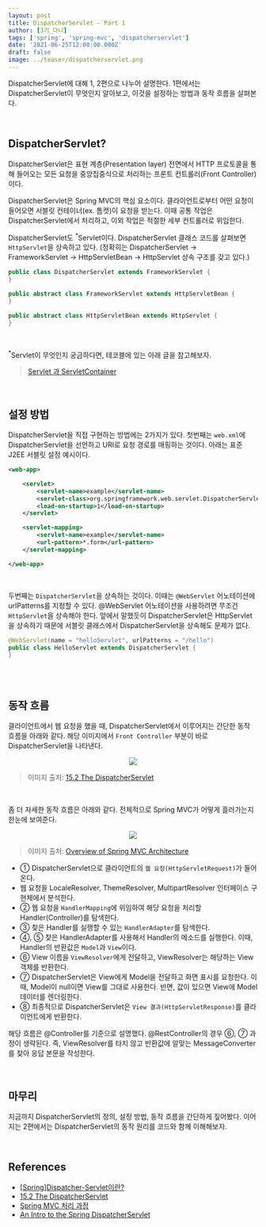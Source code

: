 ```yaml
---
layout: post
title: DispatcherServlet - Part 1
author: [3기_다니]
tags: ['spring', 'spring-mvc', 'dispatcherservlet']
date: '2021-06-25T12:00:00.000Z'
draft: false
image: ../teaser/dispatcherservlet.png
---
```


DispatcherServlet에 대해 1, 2편으로 나누어 설명한다. 1편에서는 DispatcherServlet이 무엇인지 알아보고, 이것을 설정하는 방법과 동작 흐름을 살펴본다.<br/>

<!-- end -->

<br/>

## DispatcherServlet?

DispatcherServlet은 표현 계층(Presentation layer) 전면에서 HTTP 프로토콜을 통해 들어오는 모든 요청을 중앙집중식으로 처리하는 프론트 컨트롤러(Front Controller)이다.<br/>

DispatcherServlet은 Spring MVC의 핵심 요소이다. 클라이언트로부터 어떤 요청이 들어오면 서블릿 컨테이너(ex. 톰캣)이 요청을 받는다. 이때 공통 작업은 DispatcherServlet에서 처리하고, 이외 작업은 적절한 세부 컨트롤러로 위임한다.<br/>

DispatcherServlet도 <sup>\*</sup>Servlet이다. DispatcherServlet 클래스 코드를 살펴보면 `HttpServlet`을 상속하고 있다. (정확히는 DispatcherServlet -> FrameworkServlet -> HttpServletBean -> HttpServlet 상속 구조를 갖고 있다.)<br/>

```java
public class DispatcherServlet extends FrameworkServlet {
}

public abstract class FrameworkServlet extends HttpServletBean {
}

public abstract class HttpServletBean extends HttpServlet {
}
```

<br/>

<sup>\*</sup>Servlet이 무엇인지 궁금하다면, 테코블에 있는 아래 글을 참고해보자.<br/>

> [Servlet 과 ServletContainer](https://tecoble.techcourse.co.kr/post/2021-05-23-servlet-servletcontainer/)<br/>

<br/>

## 설정 방법

DispatcherServlet을 직접 구현하는 방법에는 2가지가 있다. 첫번째는 `web.xml`에 DispatcherServlet을 선언하고 URI로 요청 경로를 매핑하는 것이다. 아래는 표준 J2EE 서블릿 설정 예시이다.<br/>

```xml
<web-app>

    <servlet>
        <servlet-name>example</servlet-name>
        <servlet-class>org.springframework.web.servlet.DispatcherServlet</servlet-class>
        <load-on-startup>1</load-on-startup>
    </servlet>

    <servlet-mapping>
        <servlet-name>example</servlet-name>
        <url-pattern>*.form</url-pattern>
    </servlet-mapping>

</web-app>
```

<br/>

두번째는 `DispatcherServlet`을 상속하는 것이다. 이때는 `@WebServlet` 어노테이션에 urlPatterns를 지정할 수 있다. @WebServlet 어노테이션을 사용하려면 무조건 `HttpServlet`을 상속해야 한다. 앞에서 말했듯이 DispatcherServlet은 HttpServlet을 상속하기 때문에 서블릿 클래스에서 DispatcherServlet을 상속해도 문제가 없다.<br/>

```java
@WebServlet(name = "helloServlet", urlPatterns = "/hello")
public class HelloServlet extends DispatcherServlet {
}
```

<br/>

<br/>

## 동작 흐름

클라이언트에서 웹 요청을 했을 때, DispatcherServlet에서 이루어지는 간단한 동작 흐름을 아래와 같다. 해당 이미지에서 `Front Controller` 부분이 바로 DispatcherServlet을 나타낸다.<br/>

<p align="center"><img src="https://user-images.githubusercontent.com/50176238/123233756-48f55800-d515-11eb-8a94-a8bf3086780b.png"
></p>

> 이미지 출처: [15.2 The DispatcherServlet](https://docs.spring.io/spring-framework/docs/3.0.0.RC2/spring-framework-reference/html/ch15s02.html)<br/>

<br/>

좀 더 자세한 동작 흐름은 아래와 같다. 전체적으로 Spring MVC가 어떻게 흘러가는지 한눈에 보여준다.<br/>

<p align="center"><img src="https://user-images.githubusercontent.com/50176238/123378608-f3c64e80-d5c7-11eb-9c27-1a491aa74c56.png"></p>

> 이미지 출처: [Overview of Spring MVC Architecture](https://terasolunaorg.github.io/guideline/5.0.1.RELEASE/en/Overview/SpringMVCOverview.html#overview-of-spring-mvc-processing-sequence)<br/>

- ① DispatcherServlet으로 클라이언트의 `웹 요청(HttpServletRequest)`가 들어온다.
- 웹 요청을 LocaleResolver, ThemeResolver, MultipartResolver 인터페이스 구현체에서 분석한다.
- ② 웹 요청을 `HandlerMapping`에 위임하여 해당 요청을 처리할 Handler(Controller)를 탐색한다.
- ③ 찾은 Handler를 실행할 수 있는 `HandlerAdapter`를 탐색한다.
- ④, ⑤ 찾은 HandlerAdapter를 사용해서 Handler의 메소드를 실행한다. 이때, Handler의 반환값은 `Model`과 `View`이다.
- ⑥ View 이름을 `ViewResolver`에게 전달하고, ViewResolver는 해당하는 View 객체를 반환한다.
- ⑦ DispatcherServlet은 View에게 Model을 전달하고 화면 표시를 요청한다. 이때, Model이 null이면 View를 그대로 사용한다. 반면, 값이 있으면 View에 Model 데이터를 렌더링한다.
- ⑧ 최종적으로 DispatcherServlet은 `View 결과(HttpServletResponse)`를 클라이언트에게 반환한다.

해당 흐름은 @Controller를 기준으로 설명했다. @RestController의 경우 ⑥, ⑦ 과정이 생략된다. 즉, ViewResolver를 타지 않고 반환값에 알맞는 MessageConverter를 찾아 응답 본문을 작성한다.<br/>

<br/>

## 마무리

지금까지 DispatcherServlet의 정의, 설정 방법, 동작 흐름을 간단하게 짚어봤다. 이어지는 2편에서는 DispatcherServlet의 동작 원리를 코드와 함께 이해해보자.<br/>

<br/>

## References

- [[Spring]Dispatcher-Servlet이란?](https://mangkyu.tistory.com/18)
- [15.2 The DispatcherServlet](https://docs.spring.io/spring-framework/docs/3.0.0.RC2/spring-framework-reference/html/ch15s02.html)
- [Spring MVC 처리 과정](https://github.com/binghe819/TIL/blob/master/Spring/MVC/Spring%20MVC%20flow.md)
- [An Intro to the Spring DispatcherServlet](https://www.baeldung.com/spring-dispatcherservlet)
